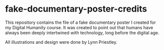 # fake-documentary-poster-credits

This repository contains the file of a fake documentary poster I created for my Digital Humanity course. It was created to point out that humans have always been deeply intertwined with technology, long before the digital age. 

All illustrations and design were done by Lynn Priestley.
